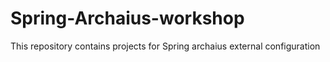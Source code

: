 # Spring-Archaius-workshop
This repository contains projects for Spring archaius external configuration
